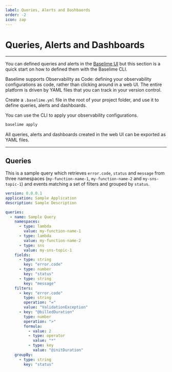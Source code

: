 ```yaml
---
label: Queries, Alerts and Dashbaords
order: -2
icon: zap
---
```


# Queries, Alerts and Dashboards

---

You can defined queries and alerts in the [Baselime UI](https://baselime.io) but this section is a quick start on how to defined them with the Baselime CLI.

Baselime supports Observability as Code: defining your observability configurations as code, rather than clicking around in a web UI. The entire platform is driven by YAML files that you can track in your version control.

Create a `.baselime.yml` file in the root of your project folder, and use it to define queries, alerts and dashboards.

You can use the CLI to apply your observability configurations.

```bash #
baselime apply
```

All queries, alerts and dashboards created in the web UI can be exported as YAML files.

---

## Queries

This is a sample query which retrieves `error.code`, `status` and `message` from three namespaces (`my-function-name-1`, `my-function-name-2` and `my-sns-topic-1`) and events matching a set of filters and grouped by `status`.

```yaml # .baselime.yml
version: 0.0.0.1
application: Sample Application
description: Sample Description

queries:
  - name: Sample Query
    namespaces:
      - type: lambda
        value: my-function-name-1
      - type: lambda
        value: my-function-name-2
      - type: sns
        value: my-sns-topic-1
    fields:
      - type: string
        key: "error.code"
      - type: number
        key: "status"
      - type: string
        key: "message"
    filters:
      - key: "error.code"
        type: string
        operation: "="
        value: "ValidationException"
      - key: "@billedDuration"
        type: number
        operation: ">"
        formula:
          - value: 2
          - type: operator
            value: "*"
          - type: key
            value: "@initDuration"
    groupBy:
      - type: string
        key: "status"
```
